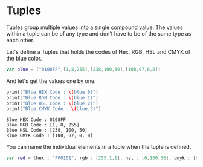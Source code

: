 # Tuples
Tuples group multiple values into a single compound value. 
The values within a tuple can be of any type and don’t have to be of the same type as each other.

Let's define a Tuples that holds the codes of Hex, RGB, HSL and CMYK of the blue color.
```swift
var blue = ("0108FF",[1,8,255],[238,100,50],[100,97,0,0])
```
And let's get the values one by one.
```swift
print("Blue HEX Code : \(blue.0)")
print("Blue RGB Code : \(blue.1)")
print("Blue HSL Code : \(blue.2)")
print("Blue CMYK Code : \(blue.3)")
```
```
Blue HEX Code : 0108FF
Blue RGB Code : [1, 8, 255]
Blue HSL Code : [238, 100, 50]
Blue CMYK Code : [100, 97, 0, 0]
```
You can name the individual elements in a tuple when the tuple is defined.
```swift
var red = (hex : "FF0101", rgb : [255,1,1], hsl : [0,100,50], cmyk : [0,100,100,0])
```
